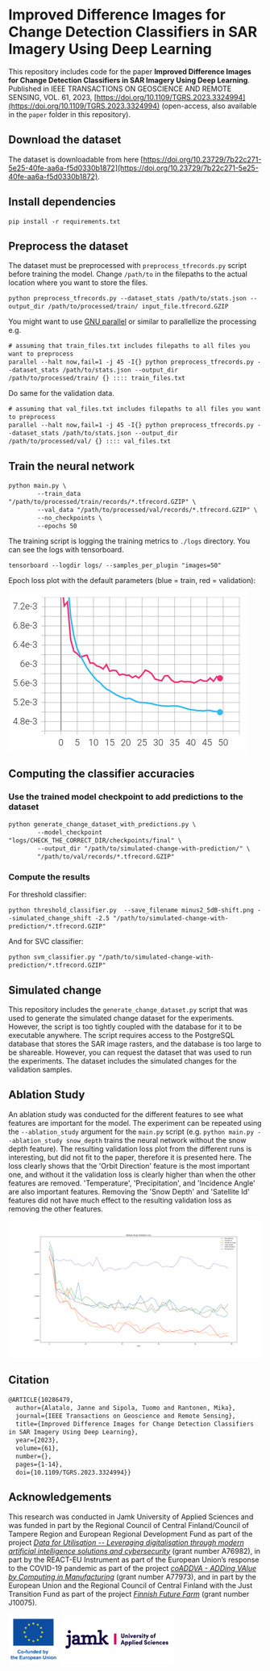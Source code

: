 # Improved Difference Images for Change Detection Classifiers in SAR Imagery Using Deep Learning

This repository includes code for the paper **Improved Difference Images for Change Detection Classifiers in SAR Imagery Using Deep Learning**. Published in IEEE TRANSACTIONS ON GEOSCIENCE AND REMOTE SENSING, VOL. 61, 2023, [https://doi.org/10.1109/TGRS.2023.3324994](https://doi.org/10.1109/TGRS.2023.3324994) (open-access, also available in the `paper` folder in this repository).

## Download the dataset

The dataset is downloadable from here [https://doi.org/10.23729/7b22c271-5e25-40fe-aa6a-f5d0330b1872](https://doi.org/10.23729/7b22c271-5e25-40fe-aa6a-f5d0330b1872).

## Install dependencies

```
pip install -r requirements.txt
```

## Preprocess the dataset

The dataset must be preprocessed with `preprocess_tfrecords.py` script before
training the model. Change `/path/to` in the filepaths to the actual location
where you want to store the files.

```
python preprocess_tfrecords.py --dataset_stats /path/to/stats.json --output_dir /path/to/processed/train/ input_file.tfrecord.GZIP
```

You might want to use [GNU parallel](https://www.gnu.org/software/parallel/) or similar to parallellize the processing e.g.

```
# assuming that train_files.txt includes filepaths to all files you want to preprocess
parallel --halt now,fail=1 -j 45 -I{} python preprocess_tfrecords.py --dataset_stats /path/to/stats.json --output_dir /path/to/processed/train/ {} :::: train_files.txt
```

Do same for the validation data.

```
# assuming that val_files.txt includes filepaths to all files you want to preprocess
parallel --halt now,fail=1 -j 45 -I{} python preprocess_tfrecords.py --dataset_stats /path/to/stats.json --output_dir /path/to/processed/val/ {} :::: val_files.txt
```


## Train the neural network

```
python main.py \
        --train_data "/path/to/processed/train/records/*.tfrecord.GZIP" \
        --val_data "/path/to/processed/val/records/*.tfrecord.GZIP" \
        --no_checkpoints \
        --epochs 50
```

The training script is logging the training metrics to `./logs` directory. You can see the logs with tensorboard.

```
tensorboard --logdir logs/ --samples_per_plugin "images=50"
```

Epoch loss plot with the default parameters (blue = train, red = validation):

![Epoch loss plot](./figs/epoch-loss.png)


## Computing the classifier accuracies

### Use the trained model checkpoint to add predictions to the dataset

```
python generate_change_dataset_with_predictions.py \
        --model_checkpoint "logs/CHECK_THE_CORRECT_DIR/checkpoints/final" \
        --output_dir "/path/to/simulated-change-with-prediction/" \
        "/path/to/val/records/*.tfrecord.GZIP"
```

### Compute the results

For threshold classifier:

```
python threshold_classifier.py  --save_filename minus2_5dB-shift.png --simulated_change_shift -2.5 "/path/to/simulated-change-with-prediction/*.tfrecord.GZIP"
```

And for SVC classifier:

```
python svm_classifier.py "/path/to/simulated-change-with-prediction/*.tfrecord.GZIP"
```

## Simulated change

This repository includes the `generate_change_dataset.py` script that was used
to generate the simulated change dataset for the experiments. However, the
script is too tightly coupled with the database for it to be executable
anywhere. The script requires access to the PostgreSQL database that stores the
SAR image rasters, and the database is too large to be shareable. However, you
can request the dataset that was used to run the experiments. The dataset
includes the simulated changes for the validation samples.

## Ablation Study

An ablation study was conducted for the different features to see what features
are important for the model. The experiment can be repeated using the
`--ablation_study` argument for the `main.py` script (e.g. `python main.py
--ablation_study snow_depth` trains the neural network without the snow depth
feature). The resulting validation loss plot from the different runs is
interesting, but did not fit to the paper, therefore it is presented here. The
loss clearly shows that the 'Orbit Direction' feature is the most important
one, and without it the validation loss is clearly higher than when the other
features are removed. 'Temperature', 'Precipitation', and 'Incidence Angle' are
also important features. Removing the 'Snow Depth' and 'Satellite Id' features
did not have much effect to the resulting validation loss as removing the other
features.

![Epoch loss plot](./figs/ablation-study.png)

## Citation

```
@ARTICLE{10286479,
  author={Alatalo, Janne and Sipola, Tuomo and Rantonen, Mika},
  journal={IEEE Transactions on Geoscience and Remote Sensing}, 
  title={Improved Difference Images for Change Detection Classifiers in SAR Imagery Using Deep Learning}, 
  year={2023},
  volume={61},
  number={},
  pages={1-14},
  doi={10.1109/TGRS.2023.3324994}}
```

## Acknowledgements

This research was conducted in Jamk University of Applied Sciences and was funded
in part by the Regional Council of Central Finland/Council of Tampere Region and European Regional Development Fund as part of the project [*Data for Utilisation -- Leveraging digitalisation through modern artificial intelligence solutions and cybersecurity*](https://www.jamk.fi/en/research-and-development/rdi-projects/data-for-utilisation-leveraging-digitalisation-through-modern-artificial-intelligence-solutions-and) (grant number A76982),
in part by the REACT-EU Instrument as part of the European Union’s response to the COVID-19 pandemic as part of the project [*coADDVA - ADDing VAlue by Computing in Manufacturing*](https://www.jamk.fi/en/research-and-development/rdi-projects/coaddva-adding-value-by-computing-in-manufacturing) (grant number A77973),
and in part by the European Union and the Regional Council of Central Finland with the Just Transition Fund as part of the project [*Finnish Future Farm*](https://www.jamk.fi/en/research-and-development/rdi-projects/finnish-future-farm) (grant number J10075).

<p>
  <img src="figs/eu-logo.png" height="100" title="Co-funded by the European Union">
  <img src="figs/jamk.png" height="100" title="Jamk University of Applied Sciences">
</p>
